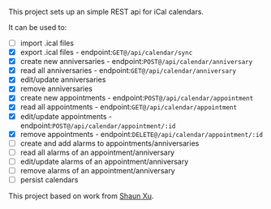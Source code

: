 This project sets up an simple REST api for iCal calendars.

It can be used to:

- [ ] import .ical files
- [X] export .ical files - endpoint:`GET@/api/calendar/sync`
- [X] create new anniversaries - endpoint:`POST@/api/calendar/anniversary`
- [X] read all anniversaries - endpoint:`GET@/api/calendar/anniversary`
- [X] edit/update anniversaries
- [X] remove anniversaries
- [X] create new appointments - endpoint:`POST@/api/calendar/appointment`
- [X] read all appointments - endpoint:`GET@/api/calendar/appointment`
- [X] edit/update appointments - endpoint:`POST@/api/calendar/appointment/:id`
- [X] remove appointments - endpoint:`DELETE@/api/calendar/appointment/:id`
- [ ] create and add alarms to appointments/anniversaries
- [ ] read all alarms of an appointment/anniversary
- [ ] edit/update alarms of an appointment/anniversary
- [ ] remove alarms of an appointment/anniversary
- [ ] persist calendars

This project based on work from [Shaun Xu](http://geekswithblogs.net/shaunxu/archive/2016/03/18/implement-ical-subscription-service-through-in-node.js.aspx).